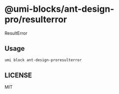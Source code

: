 # @umi-blocks/ant-design-pro/resulterror

ResultError

## Usage

```sh
umi block ant-design-proresulterror
```

## LICENSE

MIT
